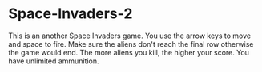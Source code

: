 # Space-Invaders-2
This is an another Space Invaders game. You use the arrow keys to move and space to fire. Make sure the aliens don't reach the final row otherwise the game would end. The more aliens you kill, the higher your score. You have unlimited ammunition.

